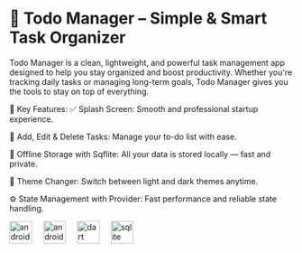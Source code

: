 <h1 align="left">📝 Todo Manager – Simple & Smart Task Organizer</h1>

Todo Manager is a clean, lightweight, and powerful task management app designed to help you stay organized and boost productivity. Whether you're tracking daily tasks or managing long-term goals, Todo Manager gives you the tools to stay on top of everything.

🚀 Key Features:
✅ Splash Screen: Smooth and professional startup experience.

📝 Add, Edit & Delete Tasks: Manage your to-do list with ease.

💾 Offline Storage with Sqflite: All your data is stored locally — fast and private.

🎨 Theme Changer: Switch between light and dark themes anytime.

⚙️ State Management with Provider: Fast performance and reliable state handling.


<div align="left">
  <img src="https://cdn.jsdelivr.net/gh/devicons/devicon/icons/android/android-original.svg" height="40" alt="android logo"  />
  <img width="12" />
  <img src="https://cdn.jsdelivr.net/gh/devicons/devicon/icons/androidstudio/androidstudio-original.svg" height="40" alt="androidstudio logo"  />
  <img width="12" />
  <img src="https://cdn.jsdelivr.net/gh/devicons/devicon/icons/dart/dart-original.svg" height="40" alt="dart logo"  />
  <img width="12" />
  <img src="https://cdn.jsdelivr.net/gh/devicons/devicon/icons/sqlite/sqlite-original.svg" height="40" alt="sqlite logo"  />
</div>
